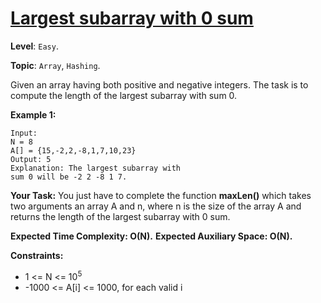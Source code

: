 # [Largest subarray with 0 sum](https://practice.geeksforgeeks.org/problems/largest-subarray-with-0-sum/1#)

**Level**: `Easy`.

**Topic**: `Array`, `Hashing`.

Given an array having both positive and negative integers. The task is to compute the length of the largest subarray with sum 0.

**Example 1:**

```
Input:
N = 8
A[] = {15,-2,2,-8,1,7,10,23}
Output: 5
Explanation: The largest subarray with
sum 0 will be -2 2 -8 1 7.
```

**Your Task:**
You just have to complete the function **maxLen()** which takes two arguments an array A and n, where n is the size of the array A and returns the length of the largest subarray with 0 sum.

**Expected Time Complexity: O(N).**
**Expected Auxiliary Space: O(N).**

**Constraints:**

-   1 <= N <= 10<sup>5</sup>
-   -1000 <= A[i] <= 1000, for each valid i
